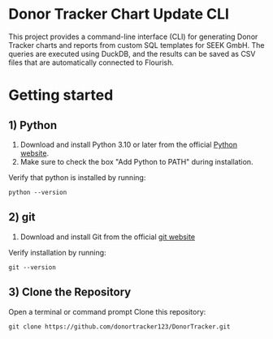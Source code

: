 # Donor Tracker Chart Update CLI

This project provides a command-line interface (CLI) for generating Donor Tracker charts and reports from custom SQL templates for SEEK GmbH. The queries are executed using DuckDB, and the results can be saved as CSV files that are automatically connected to Flourish. 

# Getting started

## 1) Python

1. Download and install Python 3.10 or later from the official [Python website](https://www.python.org/downloads/).
2. Make sure to check the box "Add Python to PATH" during installation.

Verify that python is installed by running: 
```
python --version
```

## 2) git

1. Download and install Git from the official [git website](https://git-scm.com/)

Verify installation by running: 
```
git --version
```

## 3) Clone the Repository
Open a terminal or command prompt
Clone this repository:
```
git clone https://github.com/donortracker123/DonorTracker.git
```